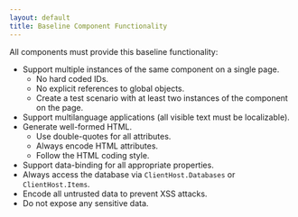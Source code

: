 ```yaml
---
layout: default
title: Baseline Component Functionality
---
```



All components must provide this baseline functionality:

- Support multiple instances of the same component on a single page.
    + No hard coded IDs.
    + No  explicit references to global objects.
    + Create a test scenario with at least two instances of the component on the page.  
- Support multilanguage applications (all visible text must be localizable).
- Generate well-formed HTML.
    + Use double-quotes for all attributes.
    + Always encode HTML attributes.
    + Follow the HTML coding style.  
- Support data-binding for all appropriate properties.
- Always access the database via `ClientHost.Databases` or `ClientHost.Items`.
- Encode all untrusted data to prevent XSS attacks.
- Do not expose any sensitive data.
